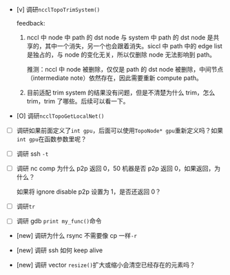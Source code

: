 * [v] 调研`ncclTopoTrimSystem()`

    feedback:

    1. nccl 中 node 中 path 的 dst node 与 system 中 path 的 dst node 是共享的，其中一个消失，另一个也会跟着消失。siccl 中 path 中的 edge list 是独占的，与 node 的变化无关，所以仅删除 node 无法影响到 path。

        推测：nccl 中 node 被删除，仅仅是 path 的 dst node 被删除，中间节点（intermediate note）依然存在，因此需要重新 compute path。

    1. 目前适配 trim system 的结果没有问题，但是不清楚为什么 trim，怎么 trim，trim 了哪些。后续可以看一下。

* [O] 调研`ncclTopoGetLocalNet()`

* [ ] 调研如果前面定义了`int gpu`，后面可以使用`TopoNode* gpu`重新定义吗？如果`int gpu`在函数参数里呢？

* [ ] 调研 ssh `-t`

* [ ] 调研 nc comp 为什么 p2p 返回 0，50 机器是否 p2p 返回 0，如果返回，为什么？

    如果将 ignore disable p2p 设置为 1，是否还返回 0？

* [ ] 调研`tr`

* [ ] 调研 gdb `print my_func()`命令

* [new] 调研为什么 rsync 不需要像 cp 一样`-r`

* [new] 调研 ssh 如何 keep alive

* [new] 调研 vector `resize()`扩大或缩小会清空已经存在的元素吗？